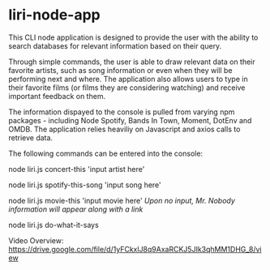 # liri-node-app

This CLI node application is designed to provide the user with the ability to search databases for relevant information based on their query.  

Through simple commands, the user is able to draw relevant data on their favorite artists, such as song information or even when they will be performing next and where.  The application also allows users to type in their favorite films (or films they are considering watching) and receive important feedback on them.

The information dispayed to the console is pulled from varying npm packages - including Node Spotify, Bands In Town, Moment, DotEnv and OMDB.  The application relies heaviliy on Javascript and axios calls to retrieve data.


The following commands can be entered into the console:

node liri.js concert-this 'input artist here'

node liri.js spotify-this-song 'input song here'

node liri.js movie-this 'input movie here'  *Upon no input, Mr. Nobody information will appear along with a link*

node liri.js do-what-it-says


Video Overview:  https://drive.google.com/file/d/1yFCkxlJ8q9AxaRCKJ5JIk3qhMM1DHG_8/view


